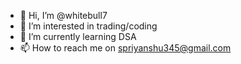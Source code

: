 - 👋 Hi, I’m @whitebull7
- 👀 I’m interested in trading/coding
- 🌱 I’m currently learning DSA
- 📫 How to reach me on spriyanshu345@gmail.com

<!---
whitebull7/whitebull7 is a ✨ special ✨ repository because its `README.md` (this file) appears on your GitHub profile.
You can click the Preview link to take a look at your changes.
--->

